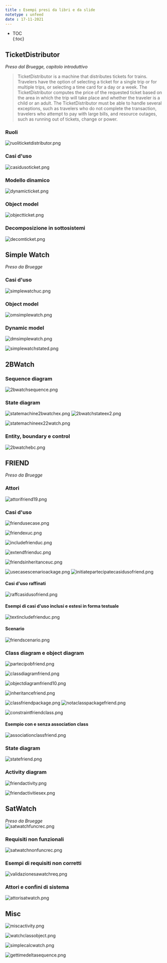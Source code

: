 ```yaml
---
title : Esempi presi da libri e da slide
notetype : unfeed
date : 17-11-2021
---
```


* TOC  
{:toc}  


## TicketDistributor

*Preso dal Bruegge, capitolo introduttivo*  


> TicketDistributor is a machine that distributes tickets for trains. Travelers have the option of selecting a ticket for a single trip or for multiple trips, or selecting a time card for a day or a week. The TicketDistributor computes the price of the requested ticket based on the area in which the trip will take place and whether the traveler is a child or an adult. The TicketDistributor must be able to handle several exceptions, such as travelers who do not complete the transaction, travelers who attempt to pay with large bills, and resource outages, such as running out of tickets, change or power.  


### Ruoli

![ruoliticketdistributor.png](../../assets/img//ruoliticketdistributor.png)


### Casi d'uso

![casidusoticket.png](../../assets/img//casidusoticket.png)

### Modello dinamico

![dynamicticket.png](../../assets/img//dynamicticket.png)

### Object model

![objectticket.png](../../assets/img//objectticket.png)

### Decomposizione in sottosistemi

![decomticket.png](../../assets/img//decomticket.png)

## Simple Watch
*Preso da Bruegge*  

### Casi d'uso

![simplewatchuc.png](../../assets/img//simplewatchuc.png)

### Object model

![omsimplewatch.png](../../assets/img//omsimplewatch.png)


### Dynamic model

![dmsimplewatch.png](../../assets/img//dmsimplewatch.png)

![simplewatchstated.png](../../assets/img//simplewatchstated.png)


## 2BWatch

### Sequence diagram
![2bwatchsequence.png](../../assets/img//2bwatchsequence.png)

### State diagram

![statemachine2bwatchex.png](../../assets/img//statemachine2bwatchex.png)
![2bwatchstateex2.png](../../assets/img//2bwatchstateex2.png)

![statemachineex22watch.png](../../assets/img//statemachineex22watch.png)

### Entity, boundary e control


![2bwatchebc.png](../../assets/img//2bwatchebc.png)

## FRIEND
*Preso da Bruegge*  


### Attori

![attorifriend19.png](../../assets/img//attorifriend19.png)


### Casi d'uso

![friendusecase.png](../../assets/img//friendusecase.png)


![friendexuc.png](../../assets/img//friendexuc.png)

![includefrienduc.png](../../assets/img//includefrienduc.png)


![extendfrienduc.png](../../assets/img//extendfrienduc.png)

![friendsinheritanceuc.png](../../assets/img//friendsinheritanceuc.png)


![usecasescenarioackage.png](../../assets/img//usecasescenarioackage.png)
![initiatepartecipatecasidusofriend.png](../../assets/img//initiatepartecipatecasidusofriend.png)


#### Casi d'uso raffinati
![raffcasidusofriend.png](../../assets/img//raffcasidusofriend.png)

#### Esempi di casi d'uso inclusi e estesi in forma testuale

![textincludefrienduc.png](../../assets/img//textincludefrienduc.png)




#### Scenario
![friendscenario.png](../../assets/img//friendscenario.png)


### Class diagram e object diagram

![partecipobfriend.png](../../assets/img//partecipobfriend.png)




![classdiagramfriend.png](../../assets/img//classdiagramfriend.png)

![objectdiagramfriend10.png](../../assets/img//objectdiagramfriend10.png)

![inheritancefriend.png](../../assets/img//inheritancefriend.png)

![classfriendpackage.png](../../assets/img//classfriendpackage.png)
![notaclasspackagefriend.png](../../assets/img//notaclasspackagefriend.png)

![constraintfriendclass.png](../../assets/img//constraintfriendclass.png)


#### Esempio con e senza association class

![associationclassfriend.png](../../assets/img//associationclassfriend.png)



### State diagram

![statefriend.png](../../assets/img//statefriend.png)

### Activity diagram

![friendactivity.png](../../assets/img//friendactivity.png)

![friendactivitiesex.png](../../assets/img//friendactivitiesex.png)



## SatWatch
*Preso da Bruegge*  
![satwatchfuncrec.png](../../assets/img//satwatchfuncrec.png)

### Requisiti non funzionali

![satwatchnonfuncrec.png](../../assets/img//satwatchnonfuncrec.png)

### Esempi di requisiti non corretti

![validazionesawatchreq.png](../../assets/img//validazionesawatchreq.png)

### Attori e confini di sistema

![attorisatwatch.png](../../assets/img//attorisatwatch.png)








## Misc
![miscactivity.png](../../assets/img//miscactivity.png)


![watchclassobject.png](../../assets/img//watchclassobject.png)

![simplecalcwatch.png](../../assets/img//simplecalcwatch.png)

![gettimedeltasequence.png](../../assets/img//gettimedeltasequence.png)

